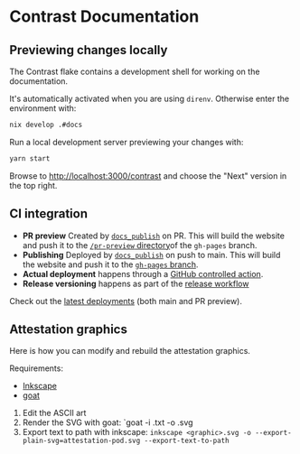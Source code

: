 # Contrast Documentation

## Previewing changes locally

The Contrast flake contains a development shell for working on the documentation.

It's automatically activated when you are using `direnv`. Otherwise enter the environment with:

```sh
nix develop .#docs
```

Run a local development server previewing your changes with:

```sh
yarn start
```

Browse to <http://localhost:3000/contrast> and choose the "Next" version in the top right.

## CI integration

- **PR preview** Created by [`docs_publish`](../.github/workflows/docs_publish.yml) on PR.
  This will build the website and push it to the [`/pr-preview` directory](https://github.com/edgelesssys/contrast/tree/gh-pages/pr-preview)of the `gh-pages` branch.
- **Publishing** Deployed by [`docs_publish`](../.github/workflows/docs_publish.yml) on push to main.
  This will build the website and push it to the [`gh-pages` branch](https://github.com/edgelesssys/contrast/tree/gh-pages).
- **Actual deployment** happens through a [GitHub controlled action](https://github.com/edgelesssys/contrast/actions/workflows/pages/pages-build-deployment).
- **Release versioning** happens as part of the [release workflow](../.github/workflows/release.yml)

Check out the [latest deployments](https://github.com/edgelesssys/contrast/deployments) (both main and PR preview).


## Attestation graphics

Here is how you can modify and rebuild the attestation graphics.

Requirements:

* [Inkscape](https://inkscape.org/)
* [goat](https://github.com/blampe/goat)

1. Edit the ASCII art
2. Render the SVG with goat: `goat -i <graphic>.txt -o <graphic>.svg
3. Export text to path with inkscape: `inkscape <graphic>.svg -o --export-plain-svg=attestation-pod.svg --export-text-to-path`
